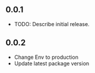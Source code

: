 ## 0.0.1

* TODO: Describe initial release.


## 0.0.2

* Change Env to production
* Update latest package version
